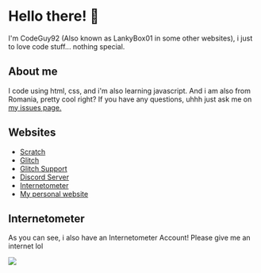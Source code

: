 # Hello there! 👋
I'm CodeGuy92 (Also known as LankyBox01 in some other websites), i just to love code stuff... nothing special.

## About me
I code using html, css, and i'm also learning javascript. And i am also from Romania, pretty cool right?
If you have any questions, uhhh just ask me on <a href="https://github.com/CodeGuy92/website/issues">my issues page.</a>

## Websites
- <a href="https://scratch.mit.edu/users/LankyBox01/">Scratch</a>
- <a href="https://glitch.com/@LankyBox01">Glitch</a>
- <a href="https://support.glitch.com/u/LankyBox01/summary">Glitch Support</a>
- <a href="https://discord.gg/mwkPmcnT">Discord Server</a>
- <a href="http://internetometer.com/give/47926">Internetometer</a>
- <a href="https://lankybox01.glitch.me/">My personal website</a>

## Internetometer
As you can see, i also have an Internetometer Account! Please give me an internet lol

<a href='http://internetometer.com/give/47926'><img src='http://internetometer.com/image/47926.png'/></a>
